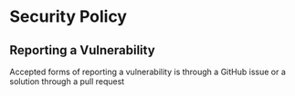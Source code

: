 # Security Policy
## Reporting a Vulnerability

Accepted forms of reporting a vulnerability is through a GitHub issue or a solution through a pull request

<!-- Add more information -->
